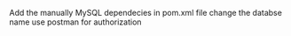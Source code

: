 Add the manually MySQL dependecies in pom.xml file
change the databse name
use postman for authorization
